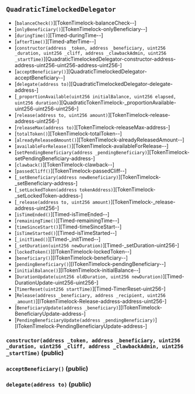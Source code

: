 ## <span id="QuadraticTimelockedDelegator"></span> `QuadraticTimelockedDelegator`



- [`balanceCheck()`][TokenTimelock-balanceCheck--]
- [`onlyBeneficiary()`][TokenTimelock-onlyBeneficiary--]
- [`duringTime()`][Timed-duringTime--]
- [`afterTime()`][Timed-afterTime--]
- [`constructor(address _token, address _beneficiary, uint256 _duration, uint256 _cliff, address _clawbackAdmin, uint256 _startTime)`][QuadraticTimelockedDelegator-constructor-address-address-uint256-uint256-address-uint256-]
- [`acceptBeneficiary()`][QuadraticTimelockedDelegator-acceptBeneficiary--]
- [`delegate(address to)`][QuadraticTimelockedDelegator-delegate-address-]
- [`_proportionAvailable(uint256 initialBalance, uint256 elapsed, uint256 duration)`][QuadraticTokenTimelock-_proportionAvailable-uint256-uint256-uint256-]
- [`release(address to, uint256 amount)`][TokenTimelock-release-address-uint256-]
- [`releaseMax(address to)`][TokenTimelock-releaseMax-address-]
- [`totalToken()`][TokenTimelock-totalToken--]
- [`alreadyReleasedAmount()`][TokenTimelock-alreadyReleasedAmount--]
- [`availableForRelease()`][TokenTimelock-availableForRelease--]
- [`setPendingBeneficiary(address _pendingBeneficiary)`][TokenTimelock-setPendingBeneficiary-address-]
- [`clawback()`][TokenTimelock-clawback--]
- [`passedCliff()`][TokenTimelock-passedCliff--]
- [`_setBeneficiary(address newBeneficiary)`][TokenTimelock-_setBeneficiary-address-]
- [`_setLockedToken(address tokenAddress)`][TokenTimelock-_setLockedToken-address-]
- [`_release(address to, uint256 amount)`][TokenTimelock-_release-address-uint256-]
- [`isTimeEnded()`][Timed-isTimeEnded--]
- [`remainingTime()`][Timed-remainingTime--]
- [`timeSinceStart()`][Timed-timeSinceStart--]
- [`isTimeStarted()`][Timed-isTimeStarted--]
- [`_initTimed()`][Timed-_initTimed--]
- [`_setDuration(uint256 newDuration)`][Timed-_setDuration-uint256-]
- [`lockedToken()`][ITokenTimelock-lockedToken--]
- [`beneficiary()`][ITokenTimelock-beneficiary--]
- [`pendingBeneficiary()`][ITokenTimelock-pendingBeneficiary--]
- [`initialBalance()`][ITokenTimelock-initialBalance--]
- [`DurationUpdate(uint256 oldDuration, uint256 newDuration)`][Timed-DurationUpdate-uint256-uint256-]
- [`TimerReset(uint256 startTime)`][Timed-TimerReset-uint256-]
- [`Release(address _beneficiary, address _recipient, uint256 _amount)`][ITokenTimelock-Release-address-address-uint256-]
- [`BeneficiaryUpdate(address _beneficiary)`][ITokenTimelock-BeneficiaryUpdate-address-]
- [`PendingBeneficiaryUpdate(address _pendingBeneficiary)`][ITokenTimelock-PendingBeneficiaryUpdate-address-]
### <span id="QuadraticTimelockedDelegator-constructor-address-address-uint256-uint256-address-uint256-"></span> `constructor(address _token, address _beneficiary, uint256 _duration, uint256 _cliff, address _clawbackAdmin, uint256 _startTime)` (public)



### <span id="QuadraticTimelockedDelegator-acceptBeneficiary--"></span> `acceptBeneficiary()` (public)



### <span id="QuadraticTimelockedDelegator-delegate-address-"></span> `delegate(address to)` (public)



